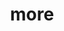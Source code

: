 ---
layout: page
title: more
nav: true
nav_order: 6
dropdown: true
children: 
    - title: repositories
      permalink: /repositories/
    - title: divider
    - title: cv
      permalink: /cv/
---